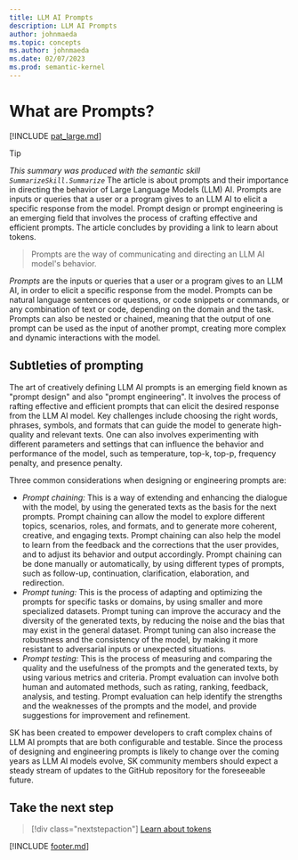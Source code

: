 ```yaml
---
title: LLM AI Prompts
description: LLM AI Prompts
author: johnmaeda
ms.topic: concepts
ms.author: johnmaeda
ms.date: 02/07/2023
ms.prod: semantic-kernel
---
```

# What are Prompts?

[!INCLUDE [pat_large.md](../includes/pat_large.md)]

> [!TIP]
> _This summary was produced with the semantic skill `SummarizeSkill.Summarize`_
> The article is about prompts and their importance in directing the behavior of Large Language Models (LLM) AI. Prompts are inputs or queries that a user or a program gives to an LLM AI to elicit a specific response from the model. Prompt design or prompt engineering is an emerging field that involves the process of crafting effective and efficient prompts. The article concludes by providing a link to learn about tokens. 

> Prompts are the way of communicating and directing an LLM AI model's behavior.

_Prompts_ are the inputs or queries that a user or a program gives to an LLM AI, in order to elicit a specific response from the model. Prompts can be natural language sentences or questions, or code snippets or commands, or any combination of text or code, depending on the domain and the task. Prompts can also be nested or chained, meaning that the output of one prompt can be used as the input of another prompt, creating more complex and dynamic interactions with the model. 

## Subtleties of prompting

The art of creatively defining LLM AI prompts is an emerging field known as "prompt design" and also "prompt engineering". It involves the process of rafting effective and efficient prompts that can elicit the desired response from the LLM AI model. Key challenges include choosing the right words, phrases, symbols, and formats that can guide the model to generate high-quality and relevant texts. One can also involves experimenting with different parameters and settings that can influence the behavior and performance of the model, such as temperature, top-k, top-p, frequency penalty, and presence penalty.

Three common considerations when designing or engineering prompts are:

* _Prompt chaining:_ This is a way of extending and enhancing the dialogue with the model, by using the generated texts as the basis for the next prompts. Prompt chaining can allow the model to explore different topics, scenarios, roles, and formats, and to generate more coherent, creative, and engaging texts. Prompt chaining can also help the model to learn from the feedback and the corrections that the user provides, and to adjust its behavior and output accordingly. Prompt chaining can be done manually or automatically, by using different types of prompts, such as follow-up, continuation, clarification, elaboration, and redirection.
 * _Prompt tuning:_ This is the process of adapting and optimizing the prompts for specific tasks or domains, by using smaller and more specialized datasets. Prompt tuning can improve the accuracy and the diversity of the generated texts, by reducing the noise and the bias that may exist in the general dataset. Prompt tuning can also increase the robustness and the consistency of the model, by making it more resistant to adversarial inputs or unexpected situations.
* _Prompt testing:_ This is the process of measuring and comparing the quality and the usefulness of the prompts and the generated texts, by using various metrics and criteria. Prompt evaluation can involve both human and automated methods, such as rating, ranking, feedback, analysis, and testing. Prompt evaluation can help identify the strengths and the weaknesses of the prompts and the model, and provide suggestions for improvement and refinement.

SK has been created to empower developers to craft complex chains of LLM AI prompts that are both configurable and testable. Since the process of designing and engineering prompts is likely to change over the coming years as LLM AI models evolve, SK community members should expect a steady stream of updates to the GitHub repository for the foreseeable future.

## Take the next step

> [!div class="nextstepaction"]
> [Learn about tokens](tokens)

[!INCLUDE [footer.md](../includes/footer.md)]